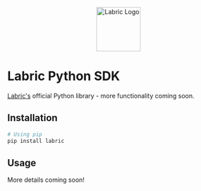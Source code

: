 <p align="center">
  <img src="https://www.labric.co/brand/snoot_goggles_bw.svg" alt="Labric Logo" width="100"/>
</p>

# Labric Python SDK

[Labric's](https://labric.co) official Python library - more functionality coming soon.

## Installation

```bash
# Using pip
pip install labric
```

## Usage

More details coming soon!
